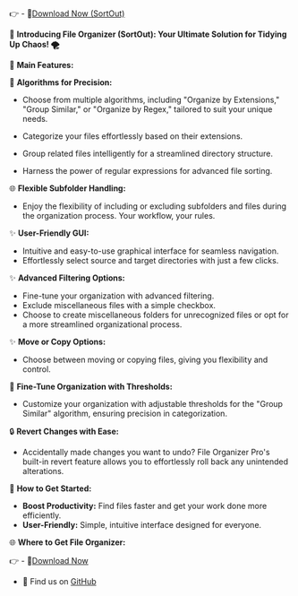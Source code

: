  
👉 - 🔗[Download Now (SortOut)](https://github.com/OfficialAshish/SortOut/releases/download/v1.0.0/SortOut.exe)

🌟 **Introducing File Organizer (SortOut): Your Ultimate Solution for Tidying Up Chaos! 🌪️**
 
📁 **Main Features:**

📂 **Algorithms for Precision:**
   - Choose from multiple algorithms, including "Organize by Extensions," "Group Similar," or "Organize by Regex," tailored to suit your unique needs.

   - Categorize your files effortlessly based on their extensions.
   - Group related files intelligently for a streamlined directory structure.
   - Harness the power of regular expressions for advanced file sorting.

🌐 **Flexible Subfolder Handling:**
   - Enjoy the flexibility of including or excluding subfolders and files during the organization process. Your workflow, your rules.
 
✨ **User-Friendly GUI:**  
   - Intuitive and easy-to-use graphical interface for seamless navigation.
   - Effortlessly select source and target directories with just a few clicks.

✨ **Advanced Filtering Options:**  
   - Fine-tune your organization with advanced filtering.
   - Exclude miscellaneous files with a simple checkbox.
   - Choose to create miscellaneous folders for unrecognized files or opt for a more streamlined organizational process.

✨ **Move or Copy Options:**  
   - Choose between moving or copying files, giving you flexibility and control.

🧩 **Fine-Tune Organization with Thresholds:**
   - Customize your organization with adjustable thresholds for the "Group Similar" algorithm, ensuring precision in categorization.

🔒 **Revert Changes with Ease:**
   - Accidentally made changes you want to undo? File Organizer Pro's built-in revert feature allows you to effortlessly roll back any unintended alterations.


🚀 **How to Get Started:**

- **Boost Productivity:** Find files faster and get your work done more efficiently.
- **User-Friendly:** Simple, intuitive interface designed for everyone. 

🌐 **Where to Get File Organizer:**

👉 - 🔗[Download Now](https://github.com/OfficialAshish/SortOut/releases/download/v1.0.0/SortOut.exe)
- 🔗 Find us on [GitHub](https://github.com/OfficialAshish/SortOut)



 